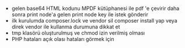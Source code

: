 - gelen base64 HTML kodunu MPDF kütüphanesi ile pdf 'e çevirir daha sonra print node'a gelen print node key ile istek gönderir
- ilk kurulumda composer.lock ve vendor sil composer install yap veya direk vendor ile kullanma durumuna dikkat et
- tmp klasörü oluşturulmuş ve chmod izin verilmiş olması 
- PHP hataları açık olası hataları görmek için
